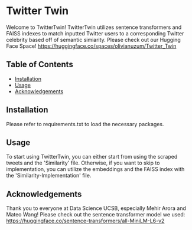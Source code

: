 # Twitter Twin

Welcome to TwitterTwin! TwitterTwin utilizes sentence transformers and FAISS indexes to match inputted Twitter users to a corresponding
Twitter celebrity based off of semantic simiarity. Please check out our Hugging Face Space!
https://huggingface.co/spaces/olivianuzum/Twitter_Twin 

## Table of Contents

* [Installation](#installation)
* [Usage](#usage)
* [Acknowledgements](#acknowledgements)

## Installation

Please refer to requirements.txt to load the necessary packages. 

## Usage

To start using TwitterTwin, you can either start from using the scraped tweets and the 'Similarity' file.
Otherwise, if you want to skip to implementation, you can utilize the embeddings and the FAISS index with
the 'Similarity-Implementation' file. 

## Acknowledgements

Thank you to everyone at Data Science UCSB, especially Mehir Arora and Mateo Wang! Please check out the sentence transformer model we used: 
https://huggingface.co/sentence-transformers/all-MiniLM-L6-v2
